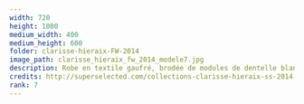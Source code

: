 ```yaml
---
width: 720
height: 1080
medium_width: 400
medium_height: 600
folder: clarisse-hieraix-FW-2014
image_path: clarisse_hieraix_fw_2014_modele7.jpg
description: Robe en textile gaufré, brodée de modules de dentelle blanche et perles de silicone Cristal
credits: http://superselected.com/collections-clarisse-hieraix-ss-2014-haute-couture/
rank: 7
---
```

